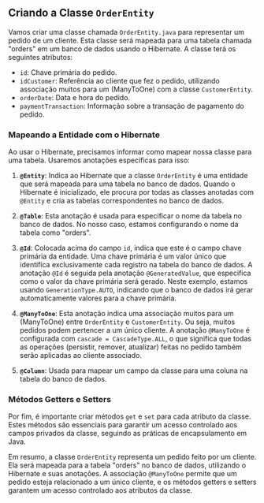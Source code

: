## Criando a Classe `OrderEntity`

Vamos criar uma classe chamada `OrderEntity.java` para representar um pedido de um cliente. Esta classe será mapeada para uma tabela chamada "orders" em um banco de dados usando o Hibernate. A classe terá os seguintes atributos:

- `id`: Chave primária do pedido.
- `idCustomer`: Referência ao cliente que fez o pedido, utilizando associação muitos para um (ManyToOne) com a classe `CustomerEntity`.
- `orderDate`: Data e hora do pedido.
- `paymentTransaction`: Informação sobre a transação de pagamento do pedido.

### Mapeando a Entidade com o Hibernate

Ao usar o Hibernate, precisamos informar como mapear nossa classe para uma tabela. Usaremos anotações específicas para isso:

1. **`@Entity`**: Indica ao Hibernate que a classe `OrderEntity` é uma entidade que será mapeada para uma tabela no banco de dados. Quando o Hibernate é inicializado, ele procura por todas as classes anotadas com `@Entity` e cria as tabelas correspondentes no banco de dados.

2. **`@Table`**: Esta anotação é usada para especificar o nome da tabela no banco de dados. No nosso caso, estamos configurando o nome da tabela como "orders".

3. **`@Id`**: Colocada acima do campo `id`, indica que este é o campo chave primária da entidade. Uma chave primária é um valor único que identifica exclusivamente cada registro na tabela do banco de dados. A anotação `@Id` é seguida pela anotação `@GeneratedValue`, que especifica como o valor da chave primária será gerado. Neste exemplo, estamos usando `GenerationType.AUTO`, indicando que o banco de dados irá gerar automaticamente valores para a chave primária.

4. **`@ManyToOne`**: Esta anotação indica uma associação muitos para um (ManyToOne) entre `OrderEntity` e `CustomerEntity`. Ou seja, muitos pedidos podem pertencer a um único cliente. A anotação `@ManyToOne` é configurada com `cascade = CascadeType.ALL`, o que significa que todas as operações (persistir, remover, atualizar) feitas no pedido também serão aplicadas ao cliente associado.

5. **`@Column`**: Usada para mapear um campo da classe para uma coluna na tabela do banco de dados.

### Métodos Getters e Setters

Por fim, é importante criar métodos `get` e `set` para cada atributo da classe. Estes métodos são essenciais para garantir um acesso controlado aos campos privados da classe, seguindo as práticas de encapsulamento em Java.

Em resumo, a classe `OrderEntity` representa um pedido feito por um cliente. Ela será mapeada para a tabela "orders" no banco de dados, utilizando o Hibernate e suas anotações. A associação `@ManyToOne` permite que um pedido esteja relacionado a um único cliente, e os métodos getters e setters garantem um acesso controlado aos atributos da classe.

